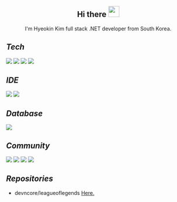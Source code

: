 ## <div align=center>Hi there <img src="https://user-images.githubusercontent.com/52397976/128292642-cb9d58c3-e01e-41c0-8713-14c59f4fb499.gif" width="30px"></div>

<div align=center>I'm Hyeokin Kim full stack .NET developer from South Korea.</div>

## _Tech_
![](https://img.shields.io/badge/-C%23-%23239120?style=for-the-badge&logo=C-Sharp)
![](https://img.shields.io/badge/-.NET-%235C2D91?style=for-the-badge&logo=.NET)
![](https://img.shields.io/badge/-Blazor-512BD4?style=for-the-badge&logo=Blazor&logoColor=white)
![](https://img.shields.io/badge/-JavaScript-F7DF1E?style=for-the-badge&logo=JavaScript&logoColor=white)

## _IDE_
![](https://img.shields.io/badge/-Visual%20Studio-%235C2D91?style=for-the-badge&logo=Visual-Studio)
![](https://img.shields.io/badge/-Visual%20Studio%20Code-%23007ACC?style=for-the-badge&logo=Visual-Studio-Code)

## _Database_
![](https://img.shields.io/badge/-MSSQL-%23CC2927?style=for-the-badge&logo=Microsoft-SQL-Server)

## _Community_
![](https://img.shields.io/badge/-StackOverflow-f58025?style=for-the-badge&logo=StackOverflow&logoColor=white)
![](https://img.shields.io/badge/-GitHub-181717?style=for-the-badge&logo=GitHub&logoColor=white)
![](https://img.shields.io/badge/-Bitbucket-0052CC?style=for-the-badge&logo=Bitbucket&logoColor=white)
![](https://img.shields.io/badge/-Youtube-ff0000?style=for-the-badge&logo=Youtube&logoColor=white)

## _Repositories_
- devncore/leagueoflegends [Here.](https://github.com/devncore/leagueoflegends)
